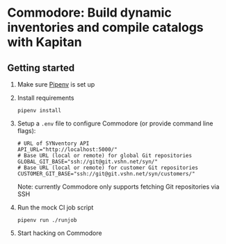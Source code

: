 # Commodore: Build dynamic inventories and compile catalogs with Kapitan

## Getting started

1. Make sure [Pipenv](https://github.com/pypa/pipenv) is set up

1. Install requirements

   ```console
   pipenv install
   ```

1. Setup a `.env` file to configure Commodore (or provide command line flags):

   ```shell
   # URL of SYNventory API
   API_URL="http://localhost:5000/"
   # Base URL (local or remote) for global Git repositories
   GLOBAL_GIT_BASE="ssh://git@git.vshn.net/syn/"
   # Base URL (local or remote) for customer Git repositories
   CUSTOMER_GIT_BASE="ssh://git@git.vshn.net/syn/customers/"
   ```

   Note: currently Commodore only supports fetching Git repositories via SSH

1. Run the mock CI job script

   ```console
   pipenv run ./runjob
   ```

1. Start hacking on Commodore
